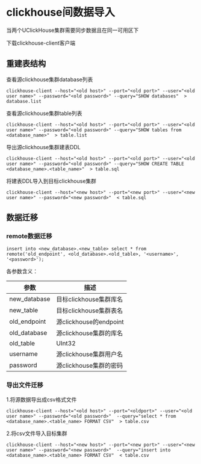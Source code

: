 # clickhouse间数据导入

当两个UClickHouse集群需要同步数据且在同一可用区下

下载clickhouse-client客户端

## 重建表结构

查看源clickhouse集群database列表

```
clickhouse-client --host="<old host>" --port="<old port>" --user="<old user name>" --password="<old password>" --query="SHOW databases"  > database.list
```

查看源clickhouse集群table列表

```
clickhouse-client --host="<old host>" --port="<old port>" --user="<old user name>" --password="<old password>" --query="SHOW tables from <database_name>"  > table.list
```

导出源clickhouse集群建表DDL

```
clickhouse-client --host="<old host>" --port="<old port>" --user="<old user name>" --password="<old password>" --query="SHOW CREATE TABLE <database_name>.<table_name>"  > table.sql
```

将建表DDL导入到目标clickhouse集群

```
clickhouse-client --host="<new host>" --port="<new port>" --user="<new user name>" --password="<new password>"  < table.sql
```

## 数据迁移

### remote数据迁移

```
insert into <new_database>.<new_table> select * from remote('old_endpoint', <old_database>.<old_table>, '<username>', '<password>');
```

各参数含义：

| 参数                 | 描述                      |
|----------------------|---------------------------|
| new_database         | 目标clickhouse集群库名    |
| new_table            | 目标clickhouse集群表名    |
| old_endpoint         | 源clickhouse的endpoint    |
| old_database         | 源clickhouse集群的库名    |
| old_table  | UInt32  | 源clickhouse集群的表名    |
| username             | 源clickhouse集群用户名    |
| password             | 源clickhouse集群的密码    |


### 导出文件迁移

1.将源数据导出成csv格式文件

```
clickhouse-client --host="<old host>" --port="<oldport>" --user="<old user name>" --password="<old password>"  --query="select * from <database_name>.<table_name> FORMAT CSV"  > table.csv
```

2.将csv文件导入目标集群

```
clickhouse-client --host="<new host>" --port="<new port>" --user="<new user name>" --password="<new password>"  --query="insert into <database_name>.<table_name> FORMAT CSV"  < table.csv
```
